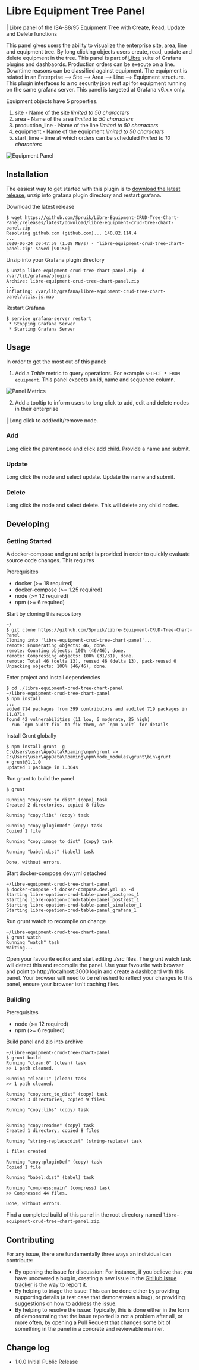 # Libre Equipment Tree Panel

| Libre panel of the ISA-88/95 Equipment Tree with Create, Read, Update and Delete functions

This panel gives users the ability to visualize the enterprise site, area, line and equipment tree. By long clicking objects users create, read, update and delete equipment in the tree. This panel is part of [Libre](https://github.com/Spruik/Libre) suite of Grafana plugins and dashbaords. Production orders can be execute on a line. Downtime reasons can be classified against equipment. The equipment is related in an Enterprise --> Site --> Area --> Line --> Equipment structure. This plugin interfaces to a no security json rest api for equipment running on the same grafana server. This panel is targeted at Grafana v6.x.x only.

Equipment objects have 5 properties.

1. site - Name of the site _limited to 50 characters_
2. area - Name of the area _limited to 50 characters_
3. production_line - Name of the line _limited to 50 characters_
4. equipment - Name of the equipment _limited to 50 characters_
5. start_time - time at which orders can be scheduled _limited to 10 characters_

![Equipment Panel](./docs/libre-equipment-crud-tree-chart-panel.gif)

## Installation

The easiest way to get started with this plugin is to [download the latest release](https://github.com/Spruik/Libre-Equipment-CRUD-Tree-Chart-Panel/releases/latest/download/libre-equipment-crud-tree-chart-panel.zip), unzip into grafana plugin directory and restart grafana.

Download the latest release

```shell
$ wget https://github.com/Spruik/Libre-Equipment-CRUD-Tree-Chart-Panel/releases/latest/download/libre-equipment-crud-tree-chart-panel.zip
Resolving github.com (github.com)... 140.82.114.4
...
2020-06-24 20:47:59 (1.08 MB/s) - 'libre-equipment-crud-tree-chart-panel.zip' saved [90150]
```

Unzip into your Grafana plugin directory

```shell
$ unzip libre-equipment-crud-tree-chart-panel.zip -d /var/lib/grafana/plugins
Archive: libre-equipment-crud-tree-chart-panel.zip
...
inflating: /var/lib/grafana/libre-equipment-crud-tree-chart-panel/utils.js.map
```

Restart Grafana

```shell
$ service grafana-server restart
 * Stopping Grafana Server
 * Starting Grafana Server
```

## Usage

In order to get the most out of this panel:

1. Add a *Table* metric to query operations. For example `SELECT * FROM equipment`. This panel expects an id, name and sequence column.

![Panel Metrics](./docs/libre-equipment-crud-tree-chart-panel-metrics.png)

2. Add a tooltip to inform users to long click to add, edit and delete nodes in their enterprise

| Long click to add/edit/remove node.

### Add

Long click the parent node and click add child. Provide a name and submit.

### Update

Long click the node and select update. Update the name and submit.

### Delete

Long click the node and select delete. This will delete any child nodes.

## Developing

### Getting Started

A docker-compose and grunt script is provided in order to quickly evaluate source code changes. This requires

Prerequisites

- docker (>= 18 required)
- docker-compose (>= 1.25 required)
- node (>= 12 required)
- npm (>= 6 required)

Start by cloning this repository

```shell
~/
$ git clone https://github.com/Spruik/Libre-Equipment-CRUD-Tree-Chart-Panel
Cloning into 'libre-equipment-crud-tree-chart-panel'...
remote: Enumerating objects: 46, done.
remote: Counting objects: 100% (46/46), done.
remote: Compressing objects: 100% (31/31), done.
remote: Total 46 (delta 13), reused 46 (delta 13), pack-reused 0
Unpacking objects: 100% (46/46), done.
```

Enter project and install dependencies

```shell
$ cd ./libre-equipment-crud-tree-chart-panel
~/libre-equipment-crud-tree-chart-panel
$ npm install
...
added 714 packages from 399 contributors and audited 719 packages in 11.871s
found 42 vulnerabilities (11 low, 6 moderate, 25 high)
  run `npm audit fix` to fix them, or `npm audit` for details
```

Install Grunt globally

```shell
$ npm install grunt -g
C:\Users\user\AppData\Roaming\npm\grunt -> C:\Users\user\AppData\Roaming\npm\node_modules\grunt\bin\grunt
+ grunt@1.1.0
updated 1 package in 1.364s
```

Run grunt to build the panel

```shell
$ grunt

Running "copy:src_to_dist" (copy) task
Created 2 directories, copied 8 files

Running "copy:libs" (copy) task

Running "copy:pluginDef" (copy) task
Copied 1 file

Running "copy:image_to_dist" (copy) task

Running "babel:dist" (babel) task

Done, without errors.

```

Start docker-compose.dev.yml detached

```shell
~/libre-equipment-crud-tree-chart-panel
$ docker-compose -f docker-compose.dev.yml up -d
Starting libre-opation-crud-table-panel_postgres_1
Starting libre-opation-crud-table-panel_postrest_1
Starting libre-opation-crud-table-panel_simulator_1
Starting libre-opation-crud-table-panel_grafana_1
```

Run grunt watch to recompile on change

```shell
~/libre-equipment-crud-tree-chart-panel
$ grunt watch
Running "watch" task
Waiting...
```

Open your favourite editor and start editing ./src files. The grunt watch task will detect this and recompile the panel. Use your favourite web browser and point to http://localhost:3000 login and create a dashboard with this panel. Your browser will need to be refreshed to reflect your changes to this panel, ensure your browser isn't caching files.

### Building

Prerequisites

- node (>= 12 required)
- npm (>= 6 required)

Build panel and zip into archive

```shell
~/libre-equipment-crud-tree-chart-panel
$ grunt build
Running "clean:0" (clean) task
>> 1 path cleaned.

Running "clean:1" (clean) task
>> 1 path cleaned.

Running "copy:src_to_dist" (copy) task
Created 3 directories, copied 9 files

Running "copy:libs" (copy) task


Running "copy:readme" (copy) task
Created 1 directory, copied 8 files

Running "string-replace:dist" (string-replace) task

1 files created

Running "copy:pluginDef" (copy) task
Copied 1 file

Running "babel:dist" (babel) task

Running "compress:main" (compress) task
>> Compressed 44 files.

Done, without errors.
```

Find a completed build of this panel in the root directory named `libre-equipment-crud-tree-chart-panel.zip`.

## Contributing

For any issue, there are fundamentally three ways an individual can contribute:

- By opening the issue for discussion: For instance, if you believe that you have uncovered a bug in, creating a new issue in the [GitHub issue tracker](https://github.com/Spruik/Libre-Equipment-CRUD-Tree-Chart-Panel/issues) is the way to report it.
- By helping to triage the issue: This can be done either by providing supporting details (a test case that demonstrates a bug), or providing suggestions on how to address the issue.
- By helping to resolve the issue: Typically, this is done either in the form of demonstrating that the issue reported is not a problem after all, or more often, by opening a Pull Request that changes some bit of something in the panel in a concrete and reviewable manner.

## Change log

- 1.0.0 Initial Public Release
